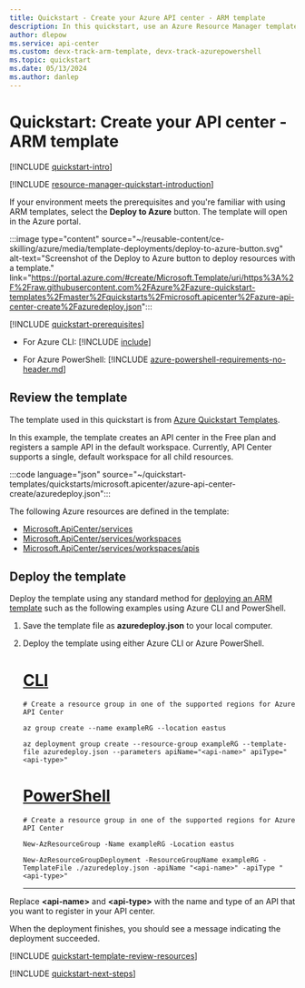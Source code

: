 ```yaml
---
title: Quickstart - Create your Azure API center - ARM template
description: In this quickstart, use an Azure Resource Manager template to set up an API center for API discovery, reuse, and governance. 
author: dlepow
ms.service: api-center
ms.custom: devx-track-arm-template, devx-track-azurepowershell
ms.topic: quickstart
ms.date: 05/13/2024
ms.author: danlep 
---
```


# Quickstart: Create your API center - ARM template

[!INCLUDE [quickstart-intro](includes/quickstart-intro.md)]

[!INCLUDE [resource-manager-quickstart-introduction](../../includes/resource-manager-quickstart-introduction.md)]

If your environment meets the prerequisites and you're familiar with using ARM templates, select the **Deploy to Azure** button. The template will open in the Azure portal.

:::image type="content" source="~/reusable-content/ce-skilling/azure/media/template-deployments/deploy-to-azure-button.svg" alt-text="Screenshot of the Deploy to Azure button to deploy resources with a template." link="https://portal.azure.com/#create/Microsoft.Template/uri/https%3A%2F%2Fraw.githubusercontent.com%2FAzure%2Fazure-quickstart-templates%2Fmaster%2Fquickstarts%2Fmicrosoft.apicenter%2Fazure-api-center-create%2Fazuredeploy.json":::


[!INCLUDE [quickstart-prerequisites](includes/quickstart-prerequisites.md)]

* For Azure CLI:
    [!INCLUDE [include](~/reusable-content/azure-cli/azure-cli-prepare-your-environment-no-header.md)]

* For Azure PowerShell: 
    [!INCLUDE [azure-powershell-requirements-no-header.md](../../includes/azure-powershell-requirements-no-header.md)]

## Review the template

The template used in this quickstart is from [Azure Quickstart Templates](/samples/azure/azure-quickstart-templates/azure-api-center-create/).

In this example, the template creates an API center in the Free plan and registers a sample API in the default workspace. Currently, API Center supports a single, default workspace for all child resources.


:::code language="json" source="~/quickstart-templates/quickstarts/microsoft.apicenter/azure-api-center-create/azuredeploy.json":::

The following Azure resources are defined in the template:

* [Microsoft.ApiCenter/services](/azure/templates/microsoft.apicenter/services)
* [Microsoft.ApiCenter/services/workspaces](/azure/templates/microsoft.apicenter/services/workspaces)
* [Microsoft.ApiCenter/services/workspaces/apis](/azure/templates/microsoft.apicenter/services/workspaces/apis)

## Deploy the template

Deploy the template using any standard method for [deploying an ARM template](../azure-resource-manager/templates/deploy-cli.md) such as the following examples using Azure CLI and PowerShell. 

1. Save the template file as **azuredeploy.json** to your local computer.
1. Deploy the template using either Azure CLI or Azure PowerShell.

    # [CLI](#tab/CLI)

    ```azurecli
    # Create a resource group in one of the supported regions for Azure API Center
    
    az group create --name exampleRG --location eastus

    az deployment group create --resource-group exampleRG --template-file azuredeploy.json --parameters apiName="<api-name>" apiType="<api-type>" 
    ```

    # [PowerShell](#tab/PowerShell)

    ```azurepowershell
    # Create a resource group in one of the supported regions for Azure API Center

    New-AzResourceGroup -Name exampleRG -Location eastus

    New-AzResourceGroupDeployment -ResourceGroupName exampleRG -TemplateFile ./azuredeploy.json -apiName "<api-name>" -apiType "<api-type>"
    ```
    ---

Replace **\<api-name\>** and **\<api-type\>** with the name and type of an API that you want to register in your API center.

When the deployment finishes, you should see a message indicating the deployment succeeded.

[!INCLUDE [quickstart-template-review-resources](includes/quickstart-template-review-resources.md)]

[!INCLUDE [quickstart-next-steps](includes/quickstart-next-steps.md)]
